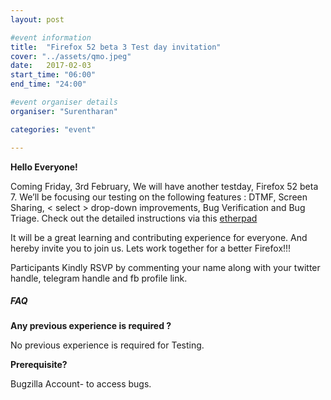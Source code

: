 ```yaml
---
layout: post

#event information
title:  "Firefox 52 beta 3 Test day invitation"
cover: "../assets/qmo.jpeg"
date:   2017-02-03
start_time: "06:00"
end_time: "24:00"

#event organiser details
organiser: "Surentharan"

categories: "event"

---
```


**Hello Everyone!**

Coming Friday, 3rd February, We will have another testday, Firefox 52 beta 7. We’ll be focusing our testing on the following features : DTMF, Screen Sharing, < select > drop-down improvements, Bug Verification and Bug Triage. Check out the detailed instructions via this [etherpad](https://public.etherpad-mozilla.org/p/MozillaIn-QA-testday-20170203)

It will be a great learning and contributing experience for everyone. And hereby invite you to join us. Lets work together for a better Firefox!!!

Participants Kindly RSVP by commenting your name along with your twitter handle, telegram handle and fb profile link.

##### FAQ

**Any previous experience is required ?**

No previous experience is required for Testing.


**Prerequisite?**

Bugzilla Account- to access bugs.
